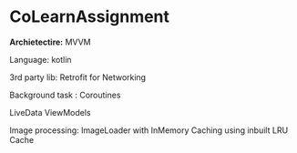# CoLearnAssignment

**Archietectire:**
MVVM

Language:
kotlin

3rd party lib:
Retrofit for Networking

Background task : Coroutines

LiveData
ViewModels

Image processing: ImageLoader with InMemory Caching using inbuilt LRU Cache

